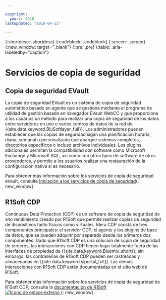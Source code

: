 ```yaml
---

copyright:
  years: 2018
lastupdated: "2018-04-11"

---
```

{:shortdesc: .shortdesc}
{:codeblock: .codeblock}
{:screen: .screen}
{:new_window: target="_blank"}
{:pre: .pre}
{:table: .aria-labeledby="caption"}

# Servicios de copia de seguridad

## Copia de seguridad EVault

La copia de seguridad EVault es un sistema de copia de seguridad automático basado en agente que se gestiona mediante el programa de utilidad de gestión basado en navegador EVault WebCC y que proporciona a los usuarios un método para realizar una copia de seguridad de los datos entre servidores en uno o varios centros de datos de la red de {{site.data.keyword.BluSoftlayer_full}}.  Los administradores pueden establecer que las copias de seguridad sigan una planificación horaria, diaria, semanal o personalizada que abarque sistemas completos, directorios específicos o incluso archivos individuales.  Los plugins adicionales permiten la compatibilidad con software como Microsoft Exchange y Microsoft SQL, así como con otros tipos de software de otros proveedores, y permite a los usuarios realizar una restauración de la configuración nativa si es necesario.

Para obtener más información sobre los servicios de copia de seguridad eVault, consulte [Iniciación a los servicios de copia de seguridad](../infrastructure/Backup/index.html){: new_window}.

## R1Soft CDP

Continuous Data Protection (CDP) es un software de copia de seguridad de alto rendimiento creado por R1Soft que permite realizar copias de seguridad de dispositivos tanto físicos como virtuales. Idera CDP consta de tres componentes principales: el servidor CDP, el agente y los plugins de base de datos, que se pueden adquirir por separado desde los primeros dos componentes.  Dado que R1Soft CDP es una solución de copia de seguridad de terceros, las interacciones con CDP tienen lugar totalmente fuera de las interfaces de propiedad de {{site.data.keyword.Bluemix_short}}; sin embargo, las contraseñas de R1Soft CDP pueden ser rastreadas y almacenadas en {{site.data.keyword.slportal_full}}.  Las demás interacciones con R1Soft CDP están documentadas en el sitio web de R1Soft.

Para obtener más información sobre los servicios de copia de seguridad de R1Soft CDP, consulte la [documentación de R1Soft ![Icono de enlace externo](../icons/launch-glyph.svg "Icono de enlace externo") ](http://wiki.r1soft.com/display/ServerBackupManager/Home){: new_window}.
